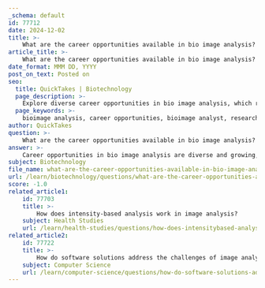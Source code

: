 ```yaml
---
_schema: default
id: 77712
date: 2024-12-02
title: >-
    What are the career opportunities available in bio image analysis?
article_title: >-
    What are the career opportunities available in bio image analysis?
date_format: MMM DD, YYYY
post_on_text: Posted on
seo:
  title: QuickTakes | Biotechnology
  page_description: >-
    Explore diverse career opportunities in bio image analysis, which range from bioimage analysts to research scientists, computational scientists, and software developers, reflecting the interdisciplinary nature of this growing field.
  page_keywords: >-
    bioimage analysis, career opportunities, bioimage analyst, research scientist, computational scientist, postdoctoral researcher, internships, software engineer, quality analyst, technical coordinator, academic positions, industry roles, drug development, biomedical imaging
author: QuickTakes
question: >-
    What are the career opportunities available in bio image analysis?
answer: >-
    Career opportunities in bio image analysis are diverse and growing, reflecting the increasing importance of computational techniques in biological research. Here are some key roles and areas where professionals can find opportunities:\n\n1. **Bioimage Analyst**: This role involves analyzing biological images and providing support to researchers in interpreting data. Bioimage analysts often serve as a bridge between biology and computational fields, requiring knowledge in both areas.\n\n2. **Research Scientist**: Many positions are available for research scientists specializing in biomedical image analysis. These roles typically involve conducting experiments, developing new imaging techniques, and analyzing complex datasets.\n\n3. **Computational Scientist**: This position focuses on developing algorithms and software for image analysis, often requiring a strong background in computer science and mathematics.\n\n4. **Postdoctoral Researcher**: There are numerous postdoctoral opportunities in bioimage analysis, particularly in academic and research institutions. These positions often focus on advanced research projects and may involve mentoring students.\n\n5. **Internships**: Many organizations offer internships in bioimage analysis, providing valuable hands-on experience and the opportunity to work on real-world projects.\n\n6. **Software Engineer/Developer**: With the rise of automated image analysis tools, there is a demand for software engineers who can develop and maintain image analysis software.\n\n7. **Quality Analyst**: This role involves ensuring the accuracy and reliability of image analysis results, often in clinical or research settings.\n\n8. **Technical Coordinator**: In this position, individuals may oversee projects related to image analysis, coordinating between different teams and ensuring that objectives are met.\n\n9. **Academic Positions**: Universities and research institutions often seek faculty members with expertise in bioimage analysis, offering opportunities for teaching and research.\n\n10. **Industry Roles**: Companies in pharmaceuticals, biotechnology, and healthcare are increasingly hiring bioimage analysts to support drug development and diagnostics.\n\nThe demand for bioimage analysts is significant, with many organizations reporting a shortage of qualified professionals. This trend indicates a robust job market for those with the right skills and training in this interdisciplinary field.
subject: Biotechnology
file_name: what-are-the-career-opportunities-available-in-bio-image-analysis.md
url: /learn/biotechnology/questions/what-are-the-career-opportunities-available-in-bio-image-analysis
score: -1.0
related_article1:
    id: 77703
    title: >-
        How does intensity-based analysis work in image analysis?
    subject: Health Studies
    url: /learn/health-studies/questions/how-does-intensitybased-analysis-work-in-image-analysis
related_article2:
    id: 77722
    title: >-
        How do software solutions address the challenges of image analysis?
    subject: Computer Science
    url: /learn/computer-science/questions/how-do-software-solutions-address-the-challenges-of-image-analysis
---
```


&nbsp;